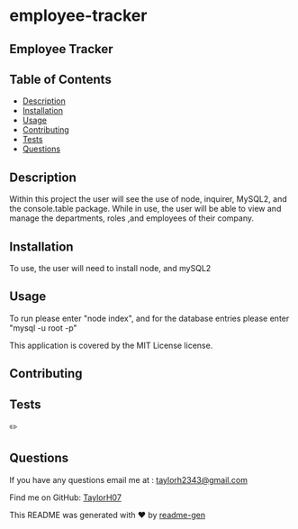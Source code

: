 # employee-tracker

## Employee Tracker

## Table of Contents

- [Description](#description)
- [Installation](#installation)
- [Usage](#usage)
- [Contributing](#contributing)
- [Tests](#tests)
- [Questions](#questions)

## Description

Within this project the user will see the use of node, inquirer, MySQL2, and the console.table package. While in use, the user will be able to view and manage the departments, roles ,and employees of their company.

## Installation

To use, the user will need to install node, and mySQL2

## Usage

To run please enter "node index", and for the database entries please enter "mysql -u root -p"

This application is covered by the MIT License license.

## Contributing

## Tests

✏️

## Questions

If you have any questions email me at :
taylorh2343@gmail.com

Find me on GitHub: [TaylorH07](https://github.com/TaylorH07)

This README was generated with ❤️ by [readme-gen](https://github.com/TaylorH07/readme-gen)
